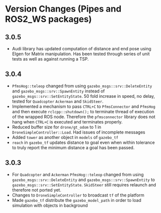 

Version Changes (Pipes and ROS2_WS packages)
=========================

## 3.0.5 ##

- Audi library has updated computation of distance and end pose using EIgen for Matrix manipulation. Has been tested through series of unit tests as well as against running a TSP.

## 3.0.4 ##

- `PfmsHog::teleop` changed from using `gazebo_msgs::srv::DeleteEntity` and `gazebo_msgs::srv::SpawnEntity` instead of `gazebo_msgs::srv::SetEntityState`.   50 fold increase in speed, no delay, tested for `Quadcopter` `Ackerman` and `SkidSteer`. 
- Implemented a mechanism to pass `CTRL+C` to `PfmsConnector` and `PfmsHog` and then execute `rclcpp::shutdown();` to terminate thread of execution of the wrapped ROS node. Therefore the `pfmsconnector` library does not hang when `CTRL+C` is executed and terminates properly.
- Reduced buffer size for `drone/gt_odom` to 1 in `DroneSimpleController::Load`. Had issues of incomplete messages  
- Added `tower` as another object in `models` of `gazebo_tf`
- `reach` in `gazebo_tf` updates distance to goal even when within tolerance to truly report the minimum distance a goal has been passed.

## 3.0.3 ##

- For `Quadcopter` and `Ackerman`  `PfmsHog::teleop` changed from using `gazebo_msgs::srv::DeleteEntity` and `gazebo_msgs::srv::SpawnEntity` to `gazebo_msgs::srv::SetEntityState`.  `SkidSteer` still requires relaunch and therefore not ported yet.
- Changes to `DroneSimpleController` to broadcast `tf` of the platform 
- Made `gazebo_tf` distribute the `gazebo_model_path` in order to load simulation with objects in background